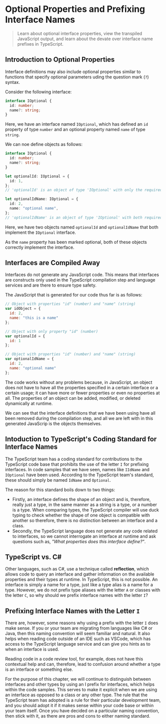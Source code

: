 # Optional Properties and Prefixing Interface Names

> Learn about optional interface properties, view the transpiled JavaScript output, and learn about the devate over interface name prefixes in TypeScript.

## Introduction to Optional Properties

Interface definitions may also include optional properties similar to functions that specify optional parameters uding the question mark (`?`) syntax.

Consider the following interface:

```ts
interface IOptional {
  id: number;
  name?: string;
}
```

Here, we have an interface named `IOptional`, which has defined an `id` property of type `number` and an optional property named `name` of type `string`.

We can noe define objects as follows:

```ts
interface IOptional {
  id: number;
  name?: string;
}

let optionalId: IOptional = {
  id: 1,
};
// 'optionalId' is an object of type 'IOptional' with only the required 'id' property set to 1

let optionalIdName: IOptional = {
  id: 2,
  name: "optional name",
};
// 'optionalIdName' is an object of type 'IOptional' with both required 'id' property set to 2 and optional 'name' property set to "optional name"
```

Here, we have two objects named `optionalId` and `optionalIdName` that both implement the `IOptional` interface. 

As the `name` property has been marked optional, both of these objects correctly implement the interface.

## Interfaces are Compiled Away

Interfaces do not generate any JavaScript code. This means that interfaces are constructs only used in the TypeScript compilation step and language services and are there to ensure type safety.

The JavaScript that is generated for our code thus far is as follows:

```js
// Object with properties "id" (number) and "name" (string)
var idObject = {
  id: 2,
  name: "this is a name"
};

// Object with only property "id" (number)
var optionalId = {
  id: 1
};

// Object with properties "id" (number) and "name" (string)
var optionalIdName = {
  id: 2,
  name: "optional name"
};
```

The code works without any problems because, in JavaScript, an object does not have to have all the properties specified in a certain interface or a certain usage; it can have more or fewer properties or even no properties at all. The properties of an object can be added, modified, or deleted dynamically at runtime.

We can see that the interface definitions that we have been using have all been removed during the compilation step, and all we are left with in this generated JavaScrip is the objects themselves.

## Intoduction to TypeScript's Coding Standard for Interface Names

The TypeScript team has a coding standard for contributions to the TypeScript code base that prohibits the use of the letter `I` for prefixing interfaces. In code samples that we have seen, names like `IIdName` and `IOptional` have been used. According to the TypeScript team's standard, these should simply be named `IdName` and `Optional`.

The reason for this standard boils down to two things:
  - Firstly, an interface defines the shape of an object and is, therefore, really just a type, in the same manner as a string is a type, or a number is a type. When comparing types, the TypeScript compiler will use duck typing to check whether the shape of one object is compatible with another so therefore, there is no distinction between an interface and a class.
  - Secondly, the TypeScript language does not generate any code related to interfaces, so we cannot interrogate an interface at runtime and ask questions such as, *"What properties does this interface define?"*.

## TypeScript vs. C#

Other languages, such as C#, use a technique called **reflection**, which allows code to query an interface and gather information on the available properties and their types at runtime. In TypeScript, this is not possible. An interface is simply a name for a type, just like a type alias is a name for a type. However, we do not prefix type aliases with the letter `A` or classes with the letter `C`, so why should we prefix interface names with the letter `I`?

## Prefixing Interface Names with the Letter `I`

There are, however, some reasons why using a prefix with the letter `I` does make sense. If you or your team are migrating from languages like C# or Java, then this naming convention will seem familiar and natural. It also helps when reading code outside of an IDE such as VSCode, which has access to the TypeScript language service and can give you hints as to when an interface is used.

Reading code in a code review tool, for example, does not have this contextual help and can, therefore, lead to confusion around whether a type is an interface or something else.

For the purpose of this chapter, we will continue to distinguish between interfaces and other types by using an I prefix for interfaces, which helps within the code samples. This serves to make it explicit when we are using an interface as opposed to a class or any other type. The rule that the TypeScript team has adopted is a rule for their particular development team, and you should adopt it if it makes sense within your code base or within your team itself. Once you have decided on a particular naming convention, then stick with it, as there are pros and cons to either naming standard.